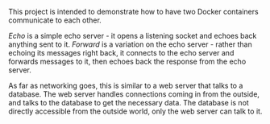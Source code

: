 This project is intended to demonstrate how to have two Docker containers
communicate to each other.

*Echo* is a simple echo server - it opens a listening socket and echoes back anything
sent to it. *Forward* is a variation on the echo server - rather than echoing its messages
right back, it connects to the echo server and forwards messages to it, then echoes back
the response from the echo server.

As far as networking goes, this is similar to a web server that talks to a database.
The web server handles connections coming in from the outside, and talks to the database
to get the necessary data. The database is not directly accessible from the outside world,
only the web server can talk to it.

